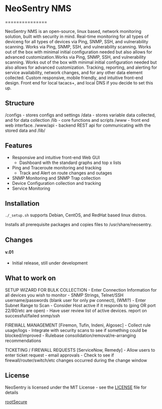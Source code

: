 # NeoSentry NMS
===============

NeoSentry NMS is an open-source, linux based, network monitoring solution, 
built with security in mind. Real-time monitoring for all types of deviceng 
for all types of devices via Ping, SNMP, SSH, and vulnerability scanning. 
Works via Ping, SNMP, SSH, and vulnerability scanning. Works out of the box 
with minimal initial configuration needed but also allows for advanced 
customization.Works via Ping, SNMP, SSH, and vulnerability scanning. Works 
out of the box with minimal initial configuration needed but also allows 
for advanced customization. Tracking, reporting, and alerting for service 
availability, network changes, and for any other data element collected. 
Custom responsive, mobile friendly, and intuitive front-end design. 
Front end for local tacacs+, and local DNS if you decide to set this up. 


Structure
---------

/configs - stores configs and settings
/data    - stores variable data collected, and for data collection
/lib     - core functions and scripts
/www     - front end web interface.
/www/api - backend REST api for communicating with the stored data and /lib/


Features
--------

- Responsive and intuitive front-end Web GUI
  - Dashboard with the standard graphs and top x lists
- Ping and Traceroute monitoring and tracking
  - Track and Alert on route changes and outages
- SNMP Monitoring and SNMP Trap collection
- Device Configuration collection and tracking
- Service Monitoring


Installation
------------

``./_setup.sh`` supports Debian, CentOS, and RedHat based linux distros.

Installs all prerequisite packages and copies files to /usr/share/neosentry.


Changes
-------

#### v.01
  - Initial release, still under development


What to work on
---------------

SETUP WIZARD FOR BULK COLLECTION
	- Enter Connection Information for all devices you wish to monitor
		- SNMP Strings, Telnet/SSH username/passwords (blank user for only pw connect), (WMI?)
	- Enter Subnet Range to Scan
		- Consider Host active if it responds to (ping OR port 22/80/etc are open)
	- Have user review list of active devices. report on successful/failed snmp/ssh  

FIREWALL MANAGEMENT [Firemon, Tufin, Indeni, Algosec]
	- Collect rule usage/logs
	- Integrate with security scans to see if something could be blocked/improved
	- Rulebase consolidation/removal/re-arranging recommendations
	
TICKETING / FIREWALL REQUESTS [ServiceNow, Remedy]
	- Allow users to enter ticket request
		- email approvals
	- Check to see if firewall/router/switch/etc changes occurred during the change window
	
	
License
-------

NeoSentry is licensed under the MIT License - see the [LICENSE](LICENSE) file for details


[rootSecure](https://www.rootsecure.io/)